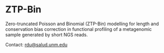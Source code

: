 # ZTP-Bin
Zero-truncated Poisson and Binomial (ZTP-Bin) modelling for length and conservation bias correction in functional profiling of a metagenomic sample generated by short NGS reads.

Contact: rdu@salud.unm.edu
